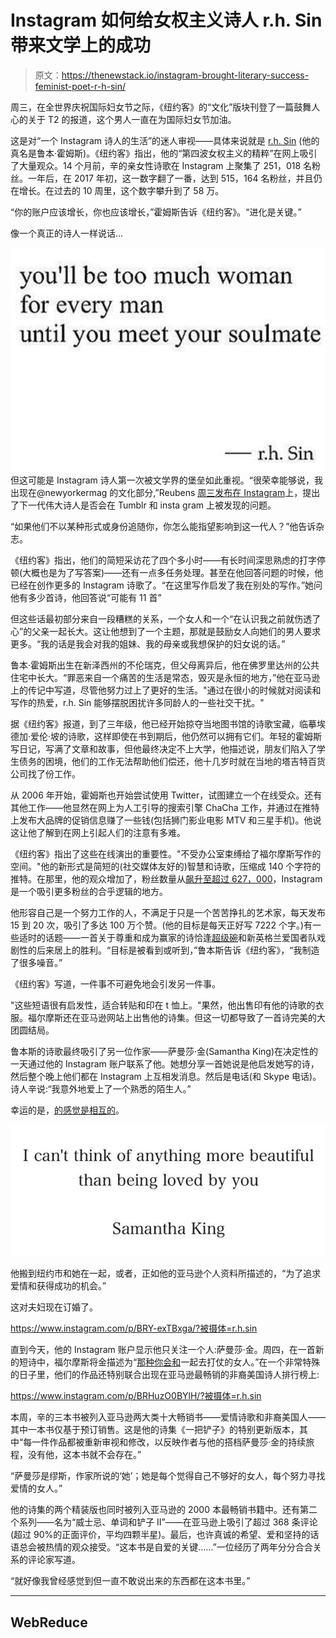 # Instagram 如何给女权主义诗人 r.h. Sin 带来文学上的成功

> 原文：<https://thenewstack.io/instagram-brought-literary-success-feminist-poet-r-h-sin/>

周三，在全世界庆祝国际妇女节之际，《纽约客》的“文化”版块刊登了一篇鼓舞人心的关于 T2 的报道，这个男人一直在为国际妇女节加油。

这是对“一个 Instagram 诗人的生活”的迷人审视——具体来说就是 [r.h. Sin](https://www.instagram.com/r.h.sin/) (他的真名是鲁本·霍姆斯)。《纽约客》指出，他的“第四波女权主义的精粹”在网上吸引了大量观众。14 个月前，辛的亲女性诗歌在 Instagram 上聚集了 251，018 名粉丝。一年后，在 2017 年初，这一数字翻了一番，达到 515，164 名粉丝，并且仍在增长。在过去的 10 周里，这个数字攀升到了 58 万。

“你的账户应该增长，你也应该增长，”霍姆斯告诉《纽约客》。“进化是关键。”

像一个真正的诗人一样说话…

![Too Much Woman by r h Sin](img/3e4d0ece3c5f2624572ceb9467dee40a.png)
但这可能是 Instagram 诗人第一次被文学界的堡垒如此重视。“很荣幸能够说，我出现在@newyorkermag 的文化部分,”Reubens [周三发布在 Instagram](https://www.instagram.com/p/BRY6rzVBj9G/)上，提出了下一代伟大诗人是否会在 Tumblr 和 insta gram 上被发现的问题。

“如果他们不以某种形式或身份追随你，你怎么能指望影响到这一代人？”他告诉杂志。

《纽约客》指出，他们的简短采访花了四个多小时——有长时间深思熟虑的打字停顿(大概也是为了写答案)——还有一点多任务处理。甚至在他回答问题的时候，他已经在创作更多的 Instagram 诗歌了。“在这里写作启发了我在别处的写作。”她问他有多少首诗，他回答说“可能有 11 首”

但这些话最初部分来自一段糟糕的关系，一个女人和一个“在认识我之前就伤透了心”的父亲一起长大。这让他想到了一个主题，那就是鼓励女人向她们的男人要求更多。“我的话是我会对我的姐妹、我的母亲或我想保护的妇女说的话。”

鲁本·霍姆斯出生在新泽西州的不伦瑞克，但父母离异后，他在佛罗里达州的公共住宅中长大。“罪恶来自一个痛苦的生活是常态，毁灭是永恒的地方，”他在亚马逊上的传记中写道，尽管他努力过上了更好的生活。"通过在很小的时候就对阅读和写作的热爱，r.h. Sin 能够摆脱困扰许多同龄人的一些社交干扰。"

据《纽约客》报道，到了三年级，他已经开始掠夺当地图书馆的诗歌宝藏，临摹埃德加·爱伦·坡的诗歌，这样即使在书到期后，他仍然可以拥有它们。年轻的霍姆斯写日记，写满了文章和故事，但他最终决定不上大学，他描述说，朋友们陷入了学生债务的困境，他们的工作无法帮助他们偿还，他十几岁时就在当地的塔吉特百货公司找了份工作。

从 2006 年开始，霍姆斯也开始尝试使用 Twitter，试图建立一个在线受众。还有其他工作——他显然在网上为人工引导的搜索引擎 ChaCha 工作，并通过在推特上发布大品牌的促销信息赚了一些钱(包括狮门影业电影 MTV 和三星手机)。他说这让他了解到在网上引起人们的注意有多难。

《纽约客》指出了这些在线演出的重要性。"不受办公室束缚给了福尔摩斯写作的空间。"他的新形式是简短的(社交媒体友好的)智慧和诗歌，压缩成 140 个字符的推特。在那里，他的观众增加了，粉丝数量从[飙升至超过 627，000](https://twitter.com/byRHSin)，Instagram 是一个吸引更多粉丝的合乎逻辑的地方。

他形容自己是一个努力工作的人，不满足于只是一个苦苦挣扎的艺术家，每天发布 15 到 20 次，吸引了多达 100 万个赞。(他的目标是每天正好写 7222 个字。)有一些适时的话题——一首关于尊重和成为赢家的诗恰逢[超级碗](https://thenewstack.io/super-bowl-sunday-age-data-tech/)和新英格兰爱国者队戏剧性的后来居上的胜利。“目标是被看到或听到，”鲁本斯告诉《纽约客》，“我制造了很多噪音。”

《纽约客》写道，一件事不可避免地会引发另一件事。

"这些短语很有启发性，适合转贴和印在 t 恤上。"果然，他出售印有他的诗歌的衣服。福尔摩斯还在亚马逊网站上出售他的诗集。但这一切都导致了一首诗完美的大团圆结局。

鲁本斯的诗歌最终吸引了另一位作家——萨曼莎·金(Samantha King)在决定性的一天通过他的 Instagram 账户联系了他。她想分享一首她说是他启发她写的诗，然后整个晚上他们都在 Instagram 上互相发消息。然后是电话(和 Skype 电话)。诗人辛说:“我意外地爱上了一个熟悉的陌生人。”

幸运的是，[的感觉是相互的](https://www.instagram.com/p/BRLayAdDwgt/)。

![Samantha King poem](img/e038f98428de97c45ad2aa2b2e139698.png)

他搬到纽约市和她在一起，或者，正如他的亚马逊个人资料所描述的，“为了追求爱情和获得成功的机会。”

这对夫妇现在订婚了。

https://www.instagram.com/p/BRY-exTBxga/?被摄体=r.h.sin

直到今天，他的 Instagram 账户显示他只关注一个人:萨曼莎·金。周四，在一首新的短诗中，福尔摩斯将金描述为“[那种你会和](https://www.instagram.com/p/BRbILHHhI9T/)一起去打仗的女人。”在一个非常特殊的日子里，他们的作品还特别联合出现在亚马逊最畅销的非裔美国诗人排行榜上:

https://www.instagram.com/p/BRHuzO0BYlH/?被摄体=r.h.sin

本周，辛的三本书被列入亚马逊两大类十大畅销书——爱情诗歌和非裔美国人——其中一本书仅基于预订销售。这是他的诗集《一把铲子》的特别更新版本，其中“每一件作品都被重新审视和修改，以反映作者与他的搭档萨曼莎·金的持续旅程，没有他，这本书就不会存在。”

“萨曼莎是缪斯，作家所说的‘她’；她是每个觉得自己不够好的女人，每个努力寻找爱情的女人。”

他的诗集的两个精装版也同时被列入亚马逊的 2000 本最畅销书籍中。还有第二个系列——名为“威士忌、单词和铲子 II”——在亚马逊上吸引了超过 368 条评论(超过 90%的正面评价，平均四颗半星)。最后，也许真诚的希望、爱和坚持的话语总会被热情的观众接受。“这本书是自爱的关键……”一位经历了两年分分合合关系的评论家写道。

“就好像我曾经感觉到但一直不敢说出来的东西都在这本书里。”

* * *

## WebReduce

<svg xmlns:xlink="http://www.w3.org/1999/xlink" viewBox="0 0 68 31" version="1.1"><title>Group</title> <desc>Created with Sketch.</desc></svg>